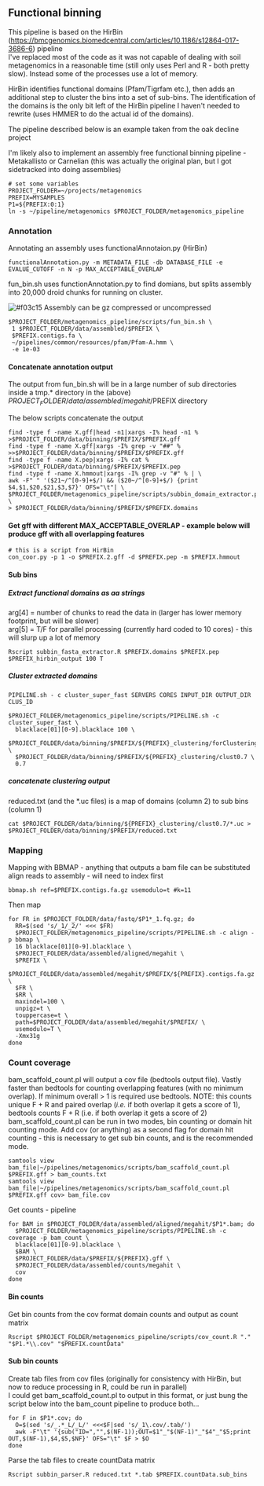 ## Functional binning
This pipeline is based on the HirBin (https://bmcgenomics.biomedcentral.com/articles/10.1186/s12864-017-3686-6) pipeline  
I've replaced most of the code as it was not capable of dealing with soil metagenomics in a reasonable time (still only uses Perl and R - both pretty slow). Instead some of the processes use a lot of memory.

HirBin identifies functional domains (Pfam/Tigrfam etc.), then adds an additional step to cluster the bins into a set of sub-bins. The identification of the domains is the only bit left of the HirBin pipeline I haven't needed to rewrite (uses HMMER to do the actual id of the domains).

The pipeline described below is an example taken from the oak decline project

I'm likely also to implement an assembly free functional binning pipeline - Metakallisto or Carnelian (this was actually the original plan, but I got sidetracked into doing assemblies)  


```shell
# set some variables
PROJECT_FOLDER=~/projects/metagenomics
PREFIX=MYSAMPLES
P1=${PREFIX:0:1}
ln -s ~/pipeline/metagenomics $PROJECT_FOLDER/metagenomics_pipeline
```

### Annotation
Annotating an assembly uses functionalAnnotaion.py (HirBin)  

```shell
functionalAnnotation.py -m METADATA_FILE -db DATABASE_FILE -e EVALUE_CUTOFF -n N -p MAX_ACCEPTABLE_OVERLAP
```

fun_bin.sh uses functionAnnotation.py to find domians, but splits assembly into 20,000 droid chunks for running on cluster.   

![#f03c15](https://placehold.it/15/f03c15/000000?text=+) Assembly can be gz compressed or uncompressed
```shell
$PROJECT_FOLDER/metagenomics_pipeline/scripts/fun_bin.sh \
 1 $PROJECT_FOLDER/data/assembled/$PREFIX \
 $PREFIX.contigs.fa \
 ~/pipelines/common/resources/pfam/Pfam-A.hmm \
 -e 1e-03
```

#### Concatenate annotation output
The output from fun_bin.sh will be in a large number of sub directories inside a tmp.* directory in the (above) $PROJECT_FOLDER/data/assembled/megahit/$PREFIX directory

The below scripts concatenate the output

```shell
find -type f -name X.gff|head -n1|xargs -I% head -n1 % >$PROJECT_FOLDER/data/binning/$PREFIX/$PREFIX.gff
find -type f -name X.gff|xargs -I% grep -v "##" % >>$PROJECT_FOLDER/data/binning/$PREFIX/$PREFIX.gff
find -type f -name X.pep|xargs -I% cat % >$PROJECT_FOLDER/data/binning/$PREFIX/$PREFIX.pep
find -type f -name X.hmmout|xargs -I% grep -v "#" % | \
awk -F" " '($21~/^[0-9]+$/) && ($20~/^[0-9]+$/) {print $4,$1,$20,$21,$3,$7}' OFS="\t"| \
$PROJECT_FOLDER/metagenomics_pipeline/scripts/subbin_domain_extractor.pl \
> $PROJECT_FOLDER/data/binning/$PREFIX/$PREFIX.domains
```

#### Get gff with different MAX_ACCEPTABLE_OVERLAP - example below will produce gff with all overlapping features
```shell
# this is a script from HirBin
con_coor.py -p 1 -o $PREFIX.2.gff -d $PREFIX.pep -m $PREFIX.hmmout
```

#### Sub bins

##### Extract functional domains as aa strings
arg[4] = number of chunks to read the data in (larger has lower memory footprint, but will be slower)  
arg[5] = T/F for parallel processing (currently hard coded to 10 cores) - this will slurp up a lot of memory
```shell
Rscript subbin_fasta_extractor.R $PREFIX.domains $PREFIX.pep $PREFIX_hirbin_output 100 T
```

##### Cluster extracted domains
```shell
PIPELINE.sh - c cluster_super_fast SERVERS CORES INPUT_DIR OUTPUT_DIR CLUS_ID
```
```shell
$PROJECT_FOLDER/metagenomics_pipeline/scripts/PIPELINE.sh -c cluster_super_fast \
  blacklace[01][0-9].blacklace 100 \
  $PROJECT_FOLDER/data/binning/$PREFIX/${PREFIX}_clustering/forClustering \
  $PROJECT_FOLDER/data/binning/$PREFIX/${PREFIX}_clustering/clust0.7 \
  0.7 
```

##### concatenate clustering output
reduced.txt (and the \*.uc files) is a map of domains (column 2) to sub bins (column 1)
```shell
cat $PROJECT_FOLDER/data/binning/${PREFIX}_clustering/clust0.7/*.uc > $PROJECT_FOLDER/data/binning/$PREFIX/reduced.txt
```

### Mapping
Mapping with BBMAP - anything that outputs a bam file can be substituted
align reads to assembly - will need to index first
```shell
bbmap.sh ref=$PREFIX.contigs.fa.gz usemodulo=t #k=11
```
Then map
```shell
for FR in $PROJECT_FOLDER/data/fastq/$P1*_1.fq.gz; do
  RR=$(sed 's/_1/_2/' <<< $FR)
  $PROJECT_FOLDER/metagenomics_pipeline/scripts/PIPELINE.sh -c align -p bbmap \
  16 blacklace[01][0-9].blacklace \
  $PROJECT_FOLDER/data/assembled/aligned/megahit \
  $PREFIX \
  $PROJECT_FOLDER/data/assembled/megahit/$PREFIX/${PREFIX}.contigs.fa.gz \
  $FR \
  $RR \
  maxindel=100 \
  unpigz=t \
  touppercase=t \
  path=$PROJECT_FOLDER/data/assembled/megahit/$PREFIX/ \
  usemodulo=T \ 
  -Xmx31g
done
```

### Count coverage
bam_scaffold_count.pl will output a cov file (bedtools output file). Vastly faster than bedtools for counting overlapping features (with no minimum overlap). If minimum overall > 1 is required use bedtools.
NOTE: this counts unique F + R and paired overlap (*i.e.* if both overlap it gets a score of 1), bedtools counts F + R  (i.e. if both overlap it gets a score of 2)  
bam_scaffold_count.pl can be run in two modes, bin counting or domain hit counting mode. Add cov (or anything) as a second flag for domain hit counting - this is necessary to get sub bin counts, and is the recommended mode.

```shell
samtools view bam_file|~/pipelines/metagenomics/scripts/bam_scaffold_count.pl $PREFIX.gff > bam_counts.txt
samtools view bam_file|~/pipelines/metagenomics/scripts/bam_scaffold_count.pl $PREFIX.gff cov> bam_file.cov
```
Get counts - pipeline
```shell
for BAM in $PROJECT_FOLDER/data/assembled/aligned/megahit/$P1*.bam; do
  $PROJECT_FOLDER/metagenomics_pipeline/scripts/PIPELINE.sh -c coverage -p bam_count \
  blacklace[01][0-9].blacklace \
  $BAM \
  $PROJECT_FOLDER/data/$PREFIX/${PREFIX}.gff \
  $PROJECT_FOLDER/data/assembled/counts/megahit \
  cov
done
```

#### Bin counts
Get bin counts from the cov format domain counts and output as count matrix
```shell
Rscript $PROJECT_FOLDER/metagenomics_pipeline/scripts/cov_count.R "." "$P1.*\\.cov" "$PREFIX.countData"
```

#### Sub bin counts
Create tab files from cov files (originally for consistency with HirBin, but now to reduce processing in R, could be run in parallel)  
I could get bam_scaffold_count.pl to output in this format, or just bung the script below into the bam_count pipeline to produce both...
```shell
for F in $P1*.cov; do
  O=$(sed 's/_.*_L/_L/' <<<$F|sed 's/_1\.cov/.tab/')
  awk -F"\t" '{sub("ID=","",$(NF-1));OUT=$1"_"$(NF-1)"_"$4"_"$5;print OUT,$(NF-1),$4,$5,$NF}' OFS="\t" $F > $O
done 
```

Parse the tab files to create countData matrix
```shell
Rscript subbin_parser.R reduced.txt *.tab $PREFIX.countData.sub_bins
```

